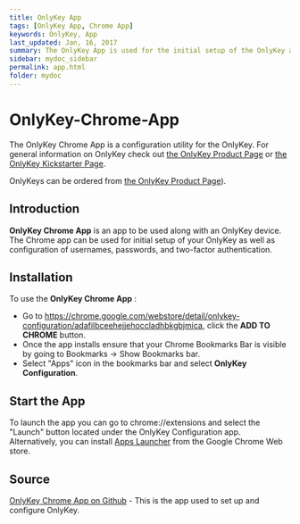 ```yaml
---
title: OnlyKey App
tags: [OnlyKey App, Chrome App]
keywords: OnlyKey, App
last_updated: Jan, 16, 2017
summary: The OnlyKey App is used for the initial setup of the OnlyKey and configuration.
sidebar: mydoc_sidebar
permalink: app.html
folder: mydoc
---
```


# OnlyKey-Chrome-App

The OnlyKey Chrome App is a configuration utility for the OnlyKey. For general information on OnlyKey check out [the OnlyKey Product Page](https://crp.to/p/) or [the OnlyKey Kickstarter Page](https://www.kickstarter.com/projects/1048259057/openkey-the-two-factor-authentication-and-password/description).

OnlyKeys can be ordered from [the OnlyKey Product Page](https://crp.to/p/)).

## Introduction ##
**OnlyKey Chrome App** is an app to be used along with an OnlyKey device. The Chrome app can be used for initial setup of your OnlyKey as well as configuration of usernames, passwords, and two-factor authentication.

## Installation ##
To use the **OnlyKey Chrome App** :
- Go to https://chrome.google.com/webstore/detail/onlykey-configuration/adafilbceehejjehoccladhbkgbjmica, click the **ADD TO CHROME** button.
- Once the app installs ensure that your Chrome Bookmarks Bar is visible by going to Bookmarks -> Show Bookmarks bar.
- Select "Apps" icon in the bookmarks bar and select **OnlyKey Configuration**.

## Start the App ##
To launch the app you can go to chrome://extensions and select the "Launch" button located under the OnlyKey Configuration app.  Alternatively, you can install [Apps Launcher](https://chrome.google.com/webstore/detail/apps-launcher/ijmgkhchjindcjamnckoiahagecjnkdc) from the Google Chrome Web store.

## Source

[OnlyKey Chrome App on Github](https://github.com/trustcrypto/OnlyKey-Chrome-App) - This is the app used to set up and configure OnlyKey.

